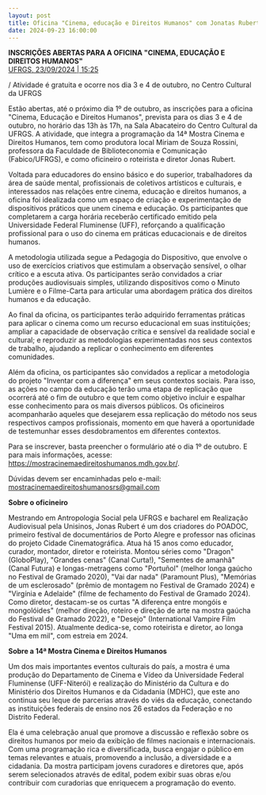 ```yaml
---
layout: post
title: Oficina "Cinema, educação e Direitos Humanos" com Jonatas Rubert
date: 2024-09-23 16:00:00
---
```

**INSCRIÇÕES ABERTAS PARA A OFICINA "CINEMA, EDUCAÇÃO E DIREITOS HUMANOS"**\
[UFRGS, 23/09/2024 | 15:25](http://www.ufrgs.br/ufrgs/noticias/inscricoes-abertas-para-as-oficinas-cinema-educacao-e-direitos-humanos)


/ Atividade é gratuita e ocorre nos dia 3 e 4 de outubro, no Centro Cultural da UFRGS

Estão abertas, até o próximo dia 1º de outubro, as inscrições para a oficina "Cinema, Educação e Direitos Humanos", prevista para os dias 3 e 4 de outubro, no horário das 13h às 17h, na Sala Abacateiro do Centro Cultural da UFRGS. A atividade, que integra a programação da 14ª Mostra Cinema e Direitos Humanos, tem como produtora local Miriam de Souza Rossini, professora da Faculdade de Biblioteconomia e Comunicação (Fabico/UFRGS), e como oficineiro o roteirista e diretor Jonas Rubert.

Voltada para educadores do ensino básico e do superior, trabalhadores da área de saúde mental, profissionais de coletivos artísticos e culturais, e interessados nas relações entre cinema, educação e direitos humanos, a oficina foi idealizada como um espaço de criação e experimentação de dispositivos práticos que unem cinema e educação. Os participantes que completarem a carga horária receberão certificado emitido pela Universidade Federal Fluminense (UFF), reforçando a qualificação profissional para o uso do cinema em práticas educacionais e de direitos humanos.

A metodologia utilizada segue a Pedagogia do Dispositivo, que envolve o uso de exercícios criativos que estimulam a observação sensível, o olhar crítico e a escuta ativa. Os participantes serão convidados a criar produções audiovisuais simples, utilizando dispositivos como o Minuto Lumière e o Filme-Carta para articular uma abordagem prática dos direitos humanos e da educação.

Ao final da oficina, os participantes terão adquirido ferramentas práticas para aplicar o cinema como um recurso educacional em suas instituições; ampliar a capacidade de observação crítica e sensível da realidade social e cultural; e reproduzir as metodologias experimentadas nos seus contextos de trabalho, ajudando a replicar o conhecimento em diferentes comunidades.

Além da oficina, os participantes são convidados a replicar a metodologia do projeto "Inventar com a diferença" em seus contextos sociais. Para isso, as ações no campo da educação terão uma etapa de replicação que ocorrerá até o fim de outubro e que tem como objetivo incluir e espalhar esse conhecimento para os mais diversos públicos. Os oficineiros acompanharão aqueles que desejarem essa replicação do método nos seus respectivos campos profissionais, momento em que haverá a oportunidade de testemunhar esses desdobramentos em diferentes contextos.

Para se inscrever, basta preencher o formulário até o dia 1º de outubro. E para mais informações, acesse: https://mostracinemaedireitoshumanos.mdh.gov.br/.

Dúvidas devem ser encaminhadas pelo e-mail: mostracinemaedireitoshumanosrs@gmail.com

**Sobre o oficineiro**

Mestrando em Antropologia Social pela UFRGS e bacharel em Realização Audiovisual pela Unisinos, Jonas Rubert é um dos criadores do POADOC, primeiro festival de documentários de Porto Alegre e professor nas oficinas do projeto Cidade Cinematográfica. Atua há 15 anos como educador, curador, montador, diretor e roteirista. Montou séries como "Dragon" (GloboPlay), "Grandes cenas" (Canal Curta!), "Sementes de amanhã" (Canal Futura) e longas-metragens como "Portuñol" (melhor longa gaúcho no Festival de Gramado 2020), "Vai dar nada" (Paramount Plus), "Memórias de um esclerosado" (prêmio de montagem no Festival de Gramado 2024) e "Virgínia e Adelaide" (filme de fechamento do Festival de Gramado 2024). Como diretor, destacam-se os curtas "A diferença entre mongóis e mongolóides" (melhor direção, roteiro e direção de arte na mostra gaúcha do Festival de Gramado 2022), e "Desejo" (International Vampire Film Festival 2015). Atualmente dedica-se, como roteirista e diretor, ao longa "Uma em mil", com estreia em 2024.

**Sobre a 14ª Mostra Cinema e Direitos Humanos**

Um dos mais importantes eventos culturais do país, a mostra é uma produção do Departamento de Cinema e Vídeo da Universidade Federal Fluminense (UFF-Niterói) e realização do Ministério da Cultura e do Ministério dos Direitos Humanos e da Cidadania (MDHC), que este ano continua seu leque de parcerias através do viés da educação, conectando as instituições federais de ensino nos 26 estados da Federação e no Distrito Federal.

Ela é uma celebração anual que promove a discussão e reflexão sobre os direitos humanos por meio da exibição de filmes nacionais e internacionais. Com uma programação rica e diversificada, busca engajar o público em temas relevantes e atuais, promovendo a inclusão, a diversidade e a cidadania. Da mostra participam jovens curadores e diretores que, após serem selecionados através de edital, podem exibir suas obras e/ou contribuir com curadorias que enriquecem a programação do evento.
